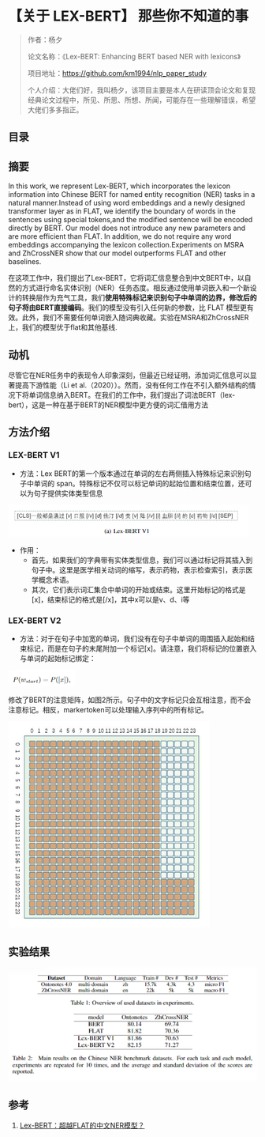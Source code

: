 # 【关于 LEX-BERT】 那些你不知道的事

> 作者：杨夕
> 
> 论文名称：《Lex-BERT: Enhancing BERT based NER with lexicons》
> 
> 项目地址：https://github.com/km1994/nlp_paper_study
> 
> 个人介绍：大佬们好，我叫杨夕，该项目主要是本人在研读顶会论文和复现经典论文过程中，所见、所思、所想、所闻，可能存在一些理解错误，希望大佬们多多指正。

## 目录

## 摘要

In this work, we represent Lex-BERT, which incorporates the lexicon information into Chinese BERT for named entity recognition (NER) tasks in a natural manner.Instead of using word embeddings and a newly designed transformer layer as in FLAT, we identify the boundary of words in the sentences using special tokens,and the modified sentence will be encoded directly by BERT. Our model does not introduce any new parameters and are more efficient than FLAT. In addition, we  do  not  require  any  word  embeddings  accompanying  the  lexicon  collection.Experiments on MSRA and ZhCrossNER show that our model outperforms FLAT and other baselines.

在这项工作中，我们提出了Lex-BERT，它将词汇信息整合到中文BERT中，以自然的方式进行命名实体识别（NER）任务态度。相反通过使用单词嵌入和一个新设计的转换层作为充气工具，我们**使用特殊标记来识别句子中单词的边界，修改后的句子将由BERT直接编码**。我们的模型没有引入任何新的参数，比 FLAT 模型更有效。此外，我们不需要任何单词嵌入随词典收藏。实验在MSRA和ZhCrossNER上，我们的模型优于flat和其他基线.

## 动机

尽管它在NER任务中的表现令人印象深刻，但最近已经证明，添加词汇信息可以显著提高下游性能（Li et al.（2020））。然而，没有任何工作在不引入额外结构的情况下将单词信息纳入BERT。在我们的工作中，我们提出了词法BERT（lex-bert），这是一种在基于BERT的NER模型中更方便的词汇借用方法

## 方法介绍

### LEX-BERT V1

- 方法：Lex BERT的第一个版本通过在单词的左右两侧插入特殊标记来识别句子中单词的 span。特殊标记不仅可以标记单词的起始位置和结束位置，还可以为句子提供实体类型信息

![](img/20210115164908.png)

- 作用：
  - 首先，如果我们的字典带有实体类型信息，我们可以通过标记将其插入到句子中。这里是医学相关动词的缩写，表示药物，表示检查索引，表示医学概念术语。
  - 其次，它们表示词汇集合中单词的开始或结束。这里开始标记的格式是[x]，结束标记的格式是[/x]，其中x可以是v、d、i等

### LEX-BERT V2

- 方法：对于在句子中加宽的单词，我们没有在句子中单词的周围插入起始和结束标记，而是在句子的末尾附加一个标记[x]。请注意，我们将标记的位置嵌入与单词的起始标记绑定：

![](img/20210115165224.png)

修改了BERT的注意矩阵，如图2所示。句子中的文字标记只会互相注意，而不会注意标记。相反，markertoken可以处理输入序列中的所有标记。

![](img/20210115165357.png)

## 实验结果

![](img/20210115165446.png)

## 参考

1. [Lex-BERT：超越FLAT的中文NER模型？](https://zhuanlan.zhihu.com/p/343231764)
